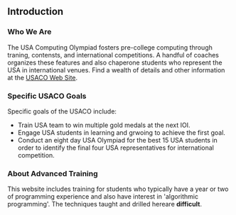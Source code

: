 ## Introduction

### Who We Are

The USA Computing Olympiad fosters pre-college computing through traning, contensts, and international competitions. A handful of coaches organizes these features and also chaperone students who represent the USA in international venues. Find a wealth of details and other information at the [USACO Web Site](www.usaco.org).

### Specific USACO Goals

Specific goals of the USACO include:
* Train USA team to win multiple gold medals at the next IOI.
* Engage USA students in learning and grwoing to achieve the first goal.
* Conduct an eight day USA Olympiad for the best 15 USA students in order to identify the final four USA representatives for international competition.

### About Advanced Training

This website includes training for students who typically have a year or two of programming experience and also have interest in 'algorithmic programming'. The techniques taught and drilled hereare **difficult**.
